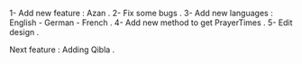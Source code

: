 1- Add new feature : Azan .
2- Fix some bugs .
3- Add new languages : English - German - French .
4- Add new method to get PrayerTimes .
5- Edit design .

Next feature : Adding Qibla .
